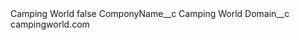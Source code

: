 <?xml version="1.0" encoding="UTF-8"?>
<CustomMetadata xmlns="http://soap.sforce.com/2006/04/metadata" xmlns:xsi="http://www.w3.org/2001/XMLSchema-instance" xmlns:xsd="http://www.w3.org/2001/XMLSchema">
    <label>Camping World</label>
    <protected>false</protected>
    <values>
        <field>ComponyName__c</field>
        <value xsi:type="xsd:string">Camping World</value>
    </values>
    <values>
        <field>Domain__c</field>
        <value xsi:type="xsd:string">campingworld.com</value>
    </values>
</CustomMetadata>
